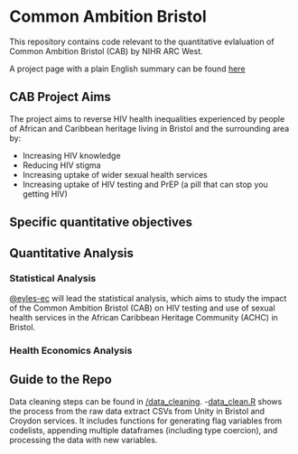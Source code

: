 # Common Ambition Bristol
This repository contains code relevant to the quantitative evlaluation of Common Ambition Bristol (CAB) by NIHR ARC West. 

A project page with a plain English summary can be found [here](https://arc-w.nihr.ac.uk/research/projects/common-ambition-bristol-addressing-hiv-stigma-and-testing-in-partnership-with-african-caribbean-communities/)

## CAB Project Aims

The project aims to reverse HIV health inequalities experienced by people of African and Caribbean heritage living in Bristol and the surrounding area by:

- Increasing HIV knowledge
- Reducing HIV stigma
- Increasing uptake of wider sexual health services​
- Increasing uptake of HIV testing and PrEP (a pill that can stop you getting HIV)

## Specific quantitative objectives

## Quantitative Analysis

### Statistical Analysis

[@eyles-ec](https://github.com/eyles-ec) will lead the statistical analysis, which aims to study the impact of the Common Ambition Bristol (CAB) on HIV testing and use of sexual health services in the African Caribbean Heritage Community (ACHC) in Bristol. 

### Health Economics Analysis

## Guide to the Repo

Data cleaning steps can be found in [/data_cleaning](https://github.com/eyles-ec/common-ambition/tree/main/data_cleaning). 
-[data_clean.R](https://github.com/eyles-ec/common-ambition/blob/main/data_cleaning/data_clean.R) shows the process from the raw data extract CSVs from Unity in Bristol and Croydon services. It includes functions for generating flag variables from codelists, appending multiple dataframes (including type coercion), and processing the data with new variables. 
